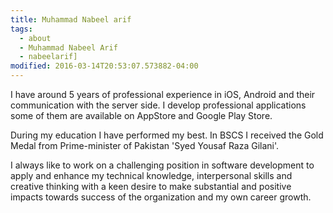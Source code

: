 ```yaml
---
title: Muhammad Nabeel arif
tags: 
  - about
  - Muhammad Nabeel Arif 
  - nabeelarif]
modified: 2016-03-14T20:53:07.573882-04:00
---
```


I have around 5 years of professional experience in iOS, Android and their communication with the server side. I develop professional applications some of them are available on AppStore and Google Play Store.

During my education I have performed my best. In BSCS I received the Gold Medal from Prime-minister of Pakistan 'Syed Yousaf Raza Gilani'.

I always like to work on a challenging position in software development to apply and enhance my technical knowledge, interpersonal skills and creative thinking with a keen desire to make substantial and positive impacts towards success of the organization and my own career growth.